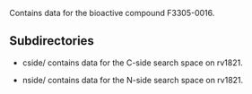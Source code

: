 Contains data for the bioactive compound F3305-0016.

## Subdirectories

- cside/ contains data for the C-side search space on rv1821.

- nside/ contains data for the N-side search space on rv1821.

